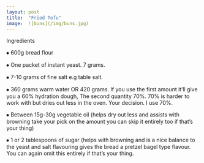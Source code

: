 ```yaml
---
layout: post
title:  "Fried Tofu"
image:  ![buns](/img/buns.jpg)
---
```


Ingredients

⦁	600g bread flour

⦁	One packet of instant yeast. 7 grams.

⦁	7-10 grams of fine salt e.g table salt.

⦁	360 grams warm water OR 420 grams. If you use the first amount it’ll give you a 60% hydration dough, The second quantity 70%. 70% is harder to work with but dries out less in the oven. Your decision. I use 70%.

⦁	Between 15g-30g vegetable oil (helps dry out less and assists with browning take your pick on the amount you can skip it entirely too if that’s your thing)

⦁	1 or 2 tablespoons of sugar (helps with browning and is a nice balance to the yeast and salt flavouring gives the bread a pretzel bagel type flavour. You can again omit this entirely if that’s your thing. 
